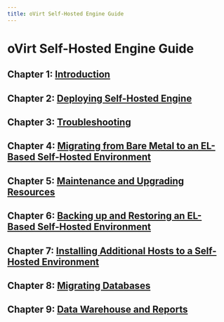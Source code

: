 ```yaml
---
title: oVirt Self-Hosted Engine Guide
---
```


# oVirt Self-Hosted Engine Guide

## Chapter 1: [Introduction](../chap-Introduction)

## Chapter 2: [Deploying Self-Hosted Engine](../chap-Deploying_Self-Hosted_Engine)

## Chapter 3: [Troubleshooting](../chap-Troubleshooting)

## Chapter 4: [Migrating from Bare Metal to an EL-Based Self-Hosted Environment](../chap-Migrating_from_Bare_Metal_to_an_EL-Based_Self-Hosted_Environment)

## Chapter 5: [Maintenance and Upgrading Resources](../chap-Maintenance_and_Upgrading_Resources)

## Chapter 6: [Backing up and Restoring an EL-Based Self-Hosted Environment](../chap-Backing_up_and_Restoring_an_EL-Based_Self-Hosted_Environment)

## Chapter 7: [Installing Additional Hosts to a Self-Hosted Environment](../chap-Installing_Additional_Hosts_to_a_Self-Hosted_Environment)

## Chapter 8: [Migrating Databases](../chap-Migrating_Databases)

## Chapter 9: [Data Warehouse and Reports](../chap-Data_Warehouse_and_Reports)
